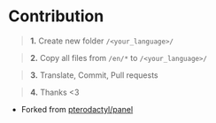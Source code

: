 # Contribution

> **1.** Create new folder `/<your_language>/`

> **2.** Copy all files from `/en/*` to `/<your_language>/`

> **3.** Translate, Commit, Pull requests

> **4.** Thanks <3



* Forked from [pterodactyl/panel](https://github.com/pterodactyl/panel)
